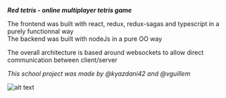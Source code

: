***Red tetris - online multiplayer tetris game***

The frontend was built with react, redux, redux-sagas and typescript in a purely functionnal way\
The backend was built with nodeJs in a pure OO way

The overall architecture is based around websockets to allow direct communication between client/server

*This school project was made by @kyazdani42 and @vguillem*

![alt text](.github/screenshot.png?raw=true "screenshot")